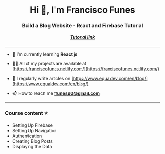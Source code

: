 <h1 align="center">Hi 👋, I'm Francisco Funes</h1>
<h3 align="center">Build a Blog Website - React and Firebase Tutorial</h3>
<h5 align="center"><a target="_blank" href="https://www.youtube.com/watch?app=desktop&v=zL0dKETbCNE">Tutorial link</a></h5>
<hr>

- 🌱 I’m currently learning **React js**

- 👨‍💻 All of my projects are available at [https://franciscofunes.netlify.com/](https://franciscofunes.netlify.com/)

- 📝 I regularly write articles on [https://www.equaldev.com/en/blog/](https://www.equaldev.com/en/blog/)

- 📫 How to reach me **ffunes90@gmail.com**

<hr>
<p align="left">
</p>

<h3 align="left">Course content ⭐️</h3>

- Setting Up Firebase
- Setting Up Navigation
- Authentication
- Creating Blog Posts
- Displaying the Data
